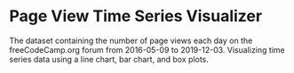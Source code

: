 # Page View Time Series Visualizer

The dataset containing the number of page views each day on the freeCodeCamp.org forum from 2016-05-09 to 2019-12-03. 
Visualizing time series data using a line chart, bar chart, and box plots.